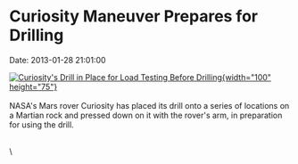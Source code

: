 Curiosity Maneuver Prepares for Drilling
========================================

Date: 2013-01-28 21:01:00

[![Curiosity\'s Drill in Place for Load Testing Before
Drilling](http://www.jpl.nasa.gov/images/msl/20130128/pia16716-th.jpg){width="100"
height="75"}](http://www.jpl.nasa.gov/news/news.cfm?release=2013-036&rn=news.xml&rst=3671)\
\
NASA\'s Mars rover Curiosity has placed its drill onto a series of
locations on a Martian rock and pressed down on it with the rover\'s
arm, in preparation for using the drill.

\
\
